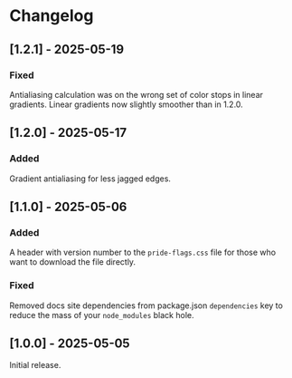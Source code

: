 # Changelog

## [1.2.1] - 2025-05-19

### Fixed

Antialiasing calculation was on the wrong set of color stops in linear gradients. Linear gradients now slightly smoother than in 1.2.0.

## [1.2.0] - 2025-05-17

### Added

Gradient antialiasing for less jagged edges.

## [1.1.0] - 2025-05-06

### Added

A header with version number to the `pride-flags.css` file for those who want to download the file directly.

### Fixed

Removed docs site dependencies from package.json `dependencies` key to reduce the mass of your `node_modules` black hole.

## [1.0.0] - 2025-05-05

Initial release.
